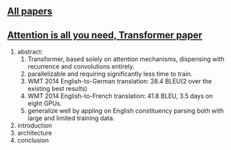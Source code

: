 ## [All papers](papers.md)
## [Attention is all you need, Transformer paper](https://arxiv.org/pdf/1706.03762.pdf)
1. abstract:
    1. Transformer, based solely on attention mechanisms, dispensing with recurrence and convolutions entirely.
    2. parallelizable and requiring significantly less time to train.
    3. WMT 2014 English-to-German translation: 28.4 BLEU(2 over the existing best results)
    4. WMT 2014 English-to-French translation: 41.8 BLEU, 3.5 days on eight GPUs.
    5. generalize well by appling on English constituency parsing both with large and limited training data. 
2. introduction
3. architecture 
4. conclusion
